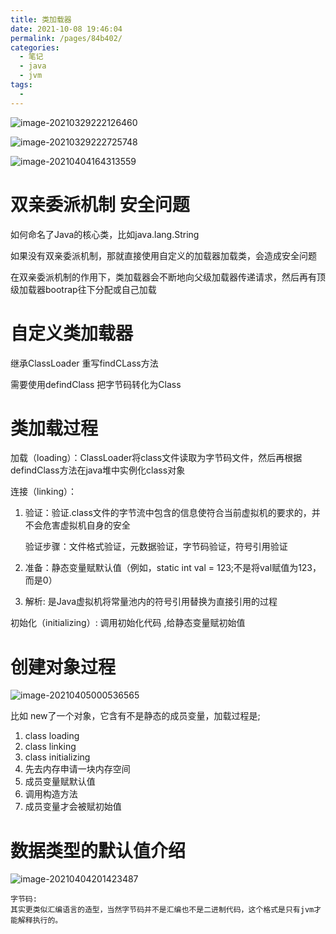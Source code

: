 ```yaml
---
title: 类加载器
date: 2021-10-08 19:46:04
permalink: /pages/84b402/
categories:
  - 笔记
  - java
  - jvm
tags:
  - 
---
```

![image-20210329222126460](https://gitee.com/zxqzhuzhu/imgs/raw/master/image-20210329222126460.png)

<img src="https://gitee.com/zxqzhuzhu/imgs/raw/master/image-20210329222725748.png" alt="image-20210329222725748"  />

![image-20210404164313559](https://gitee.com/zxqzhuzhu/imgs/raw/master/image-20210404164313559.png)

# 双亲委派机制 安全问题

如何命名了Java的核心类，比如java.lang.String

如果没有双亲委派机制，那就直接使用自定义的加载器加载类，会造成安全问题

在双亲委派机制的作用下，类加载器会不断地向父级加载器传递请求，然后再有顶级加载器bootrap往下分配或自己加载





# 自定义类加载器

继承ClassLoader 重写findCLass方法

需要使用defindClass 把字节码转化为Class



# 类加载过程

加载（loading）：ClassLoader将class文件读取为字节码文件，然后再根据defindClass方法在java堆中实例化class对象

连接（linking）：

  1. 验证：验证.class文件的字节流中包含的信息使符合当前虚拟机的要求的，并不会危害虚拟机自身的安全

     验证步骤：文件格式验证，元数据验证，字节码验证，符号引用验证

  2. 准备：静态变量赋默认值（例如，static int val = 123;不是将val赋值为123，而是0）

  3. 解析: 是Java虚拟机将常量池内的符号引用替换为直接引用的过程

初始化（initializing）: 调用初始化代码<cinit> ,给静态变量赋初始值



# 创建对象过程

![image-20210405000536565](D:\project\vscode\vuepress-theme-reco-demo\my-blog\blogs\笔记\java\jvm\类加载器.assets\image-20210405000536565.png)

比如 new了一个对象，它含有不是静态的成员变量，加载过程是;

1. class loading
2. class linking
3. class initializing
4. 先去内存申请一块内存空间
5. 成员变量赋默认值
6. 调用构造方法
7. 成员变量才会被赋初始值



# 数据类型的默认值介绍

![image-20210404201423487](D:\project\vscode\vuepress-theme-reco-demo\my-blog\blogs\笔记\java\jvm\类加载器.assets\image-20210404201423487.png)

```
字节码:
其实更类似汇编语言的造型，当然字节码并不是汇编也不是二进制代码，这个格式是只有jvm才能解释执行的。
```

